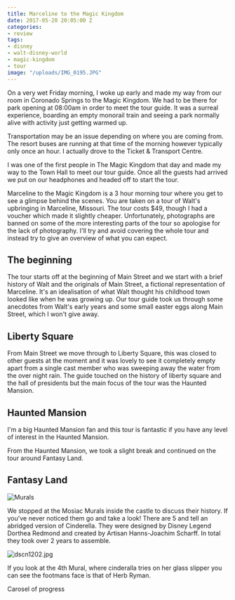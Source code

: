 ```yaml
---
title: Marceline to the Magic Kingdom
date: 2017-05-20 20:05:00 Z
categories:
- review
tags:
- disney
- walt-disney-world
- magic-kingdom
- tour
image: "/uploads/IMG_0195.JPG"
---
```


On a very wet Friday morning, I woke up early and made my way from our room in Coronado Springs to the Magic Kingdom. We had to be there for park opening at 08:00am in order to meet the tour guide. It was a surreal experience, boarding an empty monorail train and seeing a park normally alive with activity just getting warmed up.

Transportation may be an issue depending on where you are coming from. The resort buses are running at that time of the morning however typically only once an hour. I actually drove to the Ticket & Transport Centre.

I was one of the first people in The Magic Kingdom that day and made my way to the Town Hall to meet our tour guide. Once all the guests had arrived we put on our headphones and headed off to start the tour.

Marceline to the Magic Kingdom is a 3 hour morning tour where you get to see a glimpse behind the scenes. You are taken on a tour of Walt's upbringing in Marceline, Missouri. The tour costs $49, though I had a voucher which made it slightly cheaper. Unfortunately, photographs are banned on some of the more interesting parts of the tour so apologise for the lack of photography. I'll try and avoid covering the whole tour and instead try to give an overview of what you can expect.

## The beginning

The tour starts off at the beginning of Main Street and we start with a brief history of Walt and the originals of Main Street, a fictional representation of Marceline. It's an idealisation of what Walt thought his childhood town looked like when he was growing up. Our tour guide took us through some anecdotes from Walt's early years and some small easter eggs along Main Street, which I won't give away.

## Liberty Square

From Main Street we move through to Liberty Square, this was closed to other guests at the moment and it was lovely to see it completely empty apart from a single cast member who was sweeping away the water from the over night rain. The guide touched on the history of liberty square and the hall of presidents but the main focus of the tour was the Haunted Mansion.

## Haunted Mansion

I'm a big Haunted Mansion fan and this tour is fantastic if you have any level of interest in the Haunted Mansion.


From the Haunted Mansion, we took a slight break and continued on the tour around Fantasy Land. 

## Fantasy Land

![Murals](/uploads/IMG_0460.JPG)


We stopped at the Mosiac Murals inside the castle to discuss their history. If you've never noticed them go and take a look! There are 5 and tell an abridged version of Cinderella. They were designed by Disney Legend Dorthea Redmond and created by Artisan Hanns-Joachim Scharff. In total they took over 2 years to assemble.

![dscn1202.jpg](/uploads/dscn1202.jpg)

If you look at the 4th Mural, where cinderalla tries on her glass slipper you can see the footmans face is that of Herb Ryman. 

Carosel of progress

